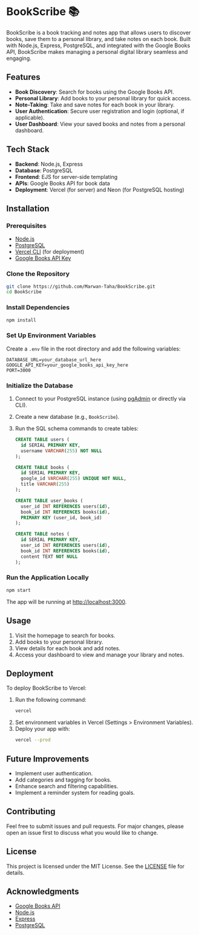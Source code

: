 # BookScribe 📚

BookScribe is a book tracking and notes app that allows users to discover books, save them to a personal library, and take notes on each book. Built with Node.js, Express, PostgreSQL, and integrated with the Google Books API, BookScribe makes managing a personal digital library seamless and engaging.

## Features

- **Book Discovery**: Search for books using the Google Books API.
- **Personal Library**: Add books to your personal library for quick access.
- **Note-Taking**: Take and save notes for each book in your library.
- **User Authentication**: Secure user registration and login (optional, if applicable).
- **User Dashboard**: View your saved books and notes from a personal dashboard.

## Tech Stack

- **Backend**: Node.js, Express
- **Database**: PostgreSQL
- **Frontend**: EJS for server-side templating
- **APIs**: Google Books API for book data
- **Deployment**: Vercel (for server) and Neon (for PostgreSQL hosting)

## Installation

### Prerequisites

- [Node.js](https://nodejs.org/)
- [PostgreSQL](https://www.postgresql.org/)
- [Vercel CLI](https://vercel.com/cli) (for deployment)
- [Google Books API Key](https://developers.google.com/books/docs/v1/using)

### Clone the Repository

```bash
git clone https://github.com/Marwan-Taha/BookScribe.git
cd BookScribe
```

### Install Dependencies

```bash
npm install
```

### Set Up Environment Variables

Create a `.env` file in the root directory and add the following variables:

```env
DATABASE_URL=your_database_url_here
GOOGLE_API_KEY=your_google_books_api_key_here
PORT=3000
```

### Initialize the Database

1. Connect to your PostgreSQL instance (using [pgAdmin](https://www.pgadmin.org/) or directly via CLI).
2. Create a new database (e.g., `BookScribe`).
3. Run the SQL schema commands to create tables:

   ```sql
   CREATE TABLE users (
     id SERIAL PRIMARY KEY,
     username VARCHAR(255) NOT NULL
   );

   CREATE TABLE books (
     id SERIAL PRIMARY KEY,
     google_id VARCHAR(255) UNIQUE NOT NULL,
     title VARCHAR(255)
   );

   CREATE TABLE user_books (
     user_id INT REFERENCES users(id),
     book_id INT REFERENCES books(id),
     PRIMARY KEY (user_id, book_id)
   );

   CREATE TABLE notes (
     id SERIAL PRIMARY KEY,
     user_id INT REFERENCES users(id),
     book_id INT REFERENCES books(id),
     content TEXT NOT NULL
   );
   ```

### Run the Application Locally

```bash
npm start
```

The app will be running at [http://localhost:3000](http://localhost:3000).

## Usage

1. Visit the homepage to search for books.
2. Add books to your personal library.
3. View details for each book and add notes.
4. Access your dashboard to view and manage your library and notes.

## Deployment

To deploy BookScribe to Vercel:

1. Run the following command:
   ```bash
   vercel
   ```
2. Set environment variables in Vercel (Settings > Environment Variables).
3. Deploy your app with:
   ```bash
   vercel --prod
   ```

## Future Improvements

- Implement user authentication.
- Add categories and tagging for books.
- Enhance search and filtering capabilities.
- Implement a reminder system for reading goals.

## Contributing

Feel free to submit issues and pull requests. For major changes, please open an issue first to discuss what you would like to change.

## License

This project is licensed under the MIT License. See the [LICENSE](LICENSE) file for details.

## Acknowledgments

- [Google Books API](https://developers.google.com/books)
- [Node.js](https://nodejs.org/)
- [Express](https://expressjs.com/)
- [PostgreSQL](https://www.postgresql.org/)

